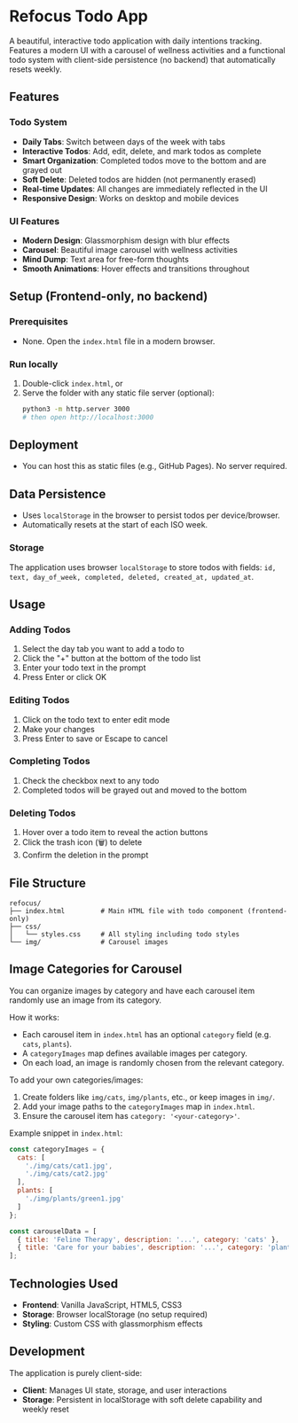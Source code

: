 # Refocus Todo App

A beautiful, interactive todo application with daily intentions tracking. Features a modern UI with a carousel of wellness activities and a functional todo system with client-side persistence (no backend) that automatically resets weekly.

## Features

### Todo System
- **Daily Tabs**: Switch between days of the week with tabs
- **Interactive Todos**: Add, edit, delete, and mark todos as complete
- **Smart Organization**: Completed todos move to the bottom and are grayed out
- **Soft Delete**: Deleted todos are hidden (not permanently erased)
- **Real-time Updates**: All changes are immediately reflected in the UI
- **Responsive Design**: Works on desktop and mobile devices

### UI Features
- **Modern Design**: Glassmorphism design with blur effects
- **Carousel**: Beautiful image carousel with wellness activities
- **Mind Dump**: Text area for free-form thoughts
- **Smooth Animations**: Hover effects and transitions throughout

## Setup (Frontend-only, no backend)

### Prerequisites
- None. Open the `index.html` file in a modern browser.

### Run locally
1. Double-click `index.html`, or
2. Serve the folder with any static file server (optional):
   ```bash
   python3 -m http.server 3000
   # then open http://localhost:3000
   ```

## Deployment

- You can host this as static files (e.g., GitHub Pages). No server required.

## Data Persistence

- Uses `localStorage` in the browser to persist todos per device/browser.
- Automatically resets at the start of each ISO week.

### Storage

The application uses browser `localStorage` to store todos with fields:
`id, text, day_of_week, completed, deleted, created_at, updated_at`.

## Usage

### Adding Todos
1. Select the day tab you want to add a todo to
2. Click the "+" button at the bottom of the todo list
3. Enter your todo text in the prompt
4. Press Enter or click OK

### Editing Todos
1. Click on the todo text to enter edit mode
2. Make your changes
3. Press Enter to save or Escape to cancel

### Completing Todos
1. Check the checkbox next to any todo
2. Completed todos will be grayed out and moved to the bottom

### Deleting Todos
1. Hover over a todo item to reveal the action buttons
2. Click the trash icon (🗑️) to delete
3. Confirm the deletion in the prompt

## File Structure

```
refocus/
├── index.html         # Main HTML file with todo component (frontend-only)
├── css/
│   └── styles.css     # All styling including todo styles
└── img/               # Carousel images
```

## Image Categories for Carousel

You can organize images by category and have each carousel item randomly use an image from its category.

How it works:
- Each carousel item in `index.html` has an optional `category` field (e.g. `cats`, `plants`).
- A `categoryImages` map defines available images per category.
- On each load, an image is randomly chosen from the relevant category.

To add your own categories/images:
1. Create folders like `img/cats`, `img/plants`, etc., or keep images in `img/`.
2. Add your image paths to the `categoryImages` map in `index.html`.
3. Ensure the carousel item has `category: '<your-category>'`.

Example snippet in `index.html`:

```javascript
const categoryImages = {
  cats: [
    './img/cats/cat1.jpg',
    './img/cats/cat2.jpg'
  ],
  plants: [
    './img/plants/green1.jpg'
  ]
};

const carouselData = [
  { title: 'Feline Therapy', description: '...', category: 'cats' },
  { title: 'Care for your babies', description: '...', category: 'plants' }
];
```

## Technologies Used

- **Frontend**: Vanilla JavaScript, HTML5, CSS3
- **Storage**: Browser localStorage (no setup required)
- **Styling**: Custom CSS with glassmorphism effects

## Development

The application is purely client-side:
- **Client**: Manages UI state, storage, and user interactions
- **Storage**: Persistent in localStorage with soft delete capability and weekly reset
